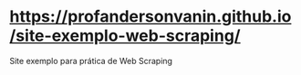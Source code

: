 #  https://profandersonvanin.github.io/site-exemplo-web-scraping/
Site exemplo para prática de Web Scraping
